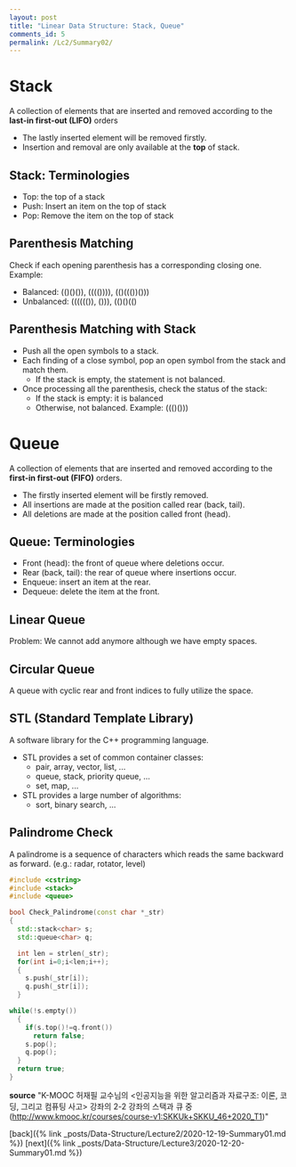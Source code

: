 ```yaml
---
layout: post
title: "Linear Data Structure: Stack, Queue"
comments_id: 5
permalink: /Lc2/Summary02/
---
```

# Stack
A collection of elements that are inserted and removed according to the **last-in first-out (LIFO)** orders
* The lastly inserted element will be removed firstly.
* Insertion and removal are only available at the **top** of stack.

## Stack: Terminologies
- Top: the top of a stack
- Push: Insert an item on the top of stack
- Pop: Remove the item on the top of stack

## Parenthesis Matching
Check if each opening parenthesis has a corresponding closing one.
Example:
- Balanced: (()()()), (((()))), (()((())()))
- Unbalanced: (((((()), ())), (()()(()

## Parenthesis Matching with Stack
- Push all the open symbols to a stack.
- Each finding of a close symbol, pop an open symbol from the stack and match them.
  - If the stack is empty, the statement is not balanced.
- Once processing all the parenthesis, check the status of the stack:
  - If the stack is empty: it is balanced
  - Otherwise, not balanced.
Example: ((()()))

# Queue
A collection of elements that are inserted and removed according to the **first-in first-out (FIFO)** orders.
* The firstly inserted element will be firstly removed.
* All insertions are made at the position called rear (back, tail).
* All deletions are made at the position called front (head).

## Queue: Terminologies
- Front (head): the front of queue where deletions occur.
- Rear (back, tail): the rear of queue where insertions occur.
- Enqueue: insert an item at the rear.
- Dequeue: delete the item at the front.

## Linear Queue
Problem: We cannot add anymore although we have empty spaces.

## Circular Queue
A queue with cyclic rear and front indices to fully utilize the space.

## STL (Standard Template Library)
A software library for the C++ programming language.
- STL provides a set of common container classes:
  - pair, array, vector, list, ...
  - queue, stack, priority queue, ...
  - set, map, ...
- STL provides a large number of algorithms:
  - sort, binary search, ...

## Palindrome Check
A palindrome is a sequence of characters which reads the same backward as forward. (e.g.: radar, rotator, level)

```cpp
#include <cstring>
#include <stack>
#include <queue>

bool Check_Palindrome(const char *_str)
{
  std::stack<char> s;
  std::queue<char> q;

  int len = strlen(_str);
  for(int i=0;i<len;i++);
  {
    s.push(_str[i]);
    q.push(_str[i]);
  }

while(!s.empty())
  {
    if(s.top()!=q.front())
      return false;
    s.pop();
    q.pop();
  }
  return true;
}
```

**source**
"K-MOOC 허재필 교수님의 <인공지능을 위한 알고리즘과 자료구조: 이론, 코딩, 그리고 컴퓨팅 사고>
강좌의 2-2 강좌의 스택과 큐 중(http://www.kmooc.kr/courses/course-v1:SKKUk+SKKU_46+2020_T1)"

[back]({% link _posts/Data-Structure/Lecture2/2020-12-19-Summary01.md %})
[next]({% link _posts/Data-Structure/Lecture3/2020-12-20-Summary01.md %})
